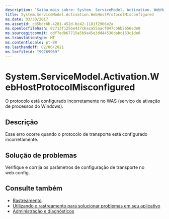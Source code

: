 ```yaml
---
description: 'Saiba mais sobre: System. ServiceModel. Activation. WebHostProtocolMisconfigured'
title: System.ServiceModel.Activation.WebHostProtocolMisconfigured
ms.date: 03/30/2017
ms.assetid: cb5bdc6b-4281-452d-bc42-1181f2966e2a
ms.openlocfilehash: 02713f125be427c6aca55aacf047cb6b2656ede8
ms.sourcegitcommit: ddf7edb67715a5b9a45e3dd44536dabc153c1de0
ms.translationtype: MT
ms.contentlocale: pt-BR
ms.lasthandoff: 02/06/2021
ms.locfileid: "99769969"
---
```

# <a name="systemservicemodelactivationwebhostprotocolmisconfigured"></a>System.ServiceModel.Activation.WebHostProtocolMisconfigured

O protocolo está configurado incorretamente no WAS (serviço de ativação de processos do Windows).  
  
## <a name="description"></a>Descrição  

 Esse erro ocorre quando o protocolo de transporte está configurado incorretamente.  
  
## <a name="troubleshooting"></a>Solução de problemas  

 Verifique e corrija os parâmetros de configuração de transporte no web.config.  
  
## <a name="see-also"></a>Consulte também

- [Rastreamento](index.md)
- [Utilizando o rastreamento para solucionar problemas em seu aplicativo](using-tracing-to-troubleshoot-your-application.md)
- [Administração e diagnósticos](../index.md)
